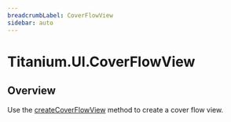 ```yaml
---
breadcrumbLabel: CoverFlowView
sidebar: auto
---
```


# Titanium.UI.CoverFlowView

<ProxySummary/>

## Overview

Use the [createCoverFlowView](Titanium.UI.createCoverFlowView) method to create a cover flow view.

<ApiDocs/>
